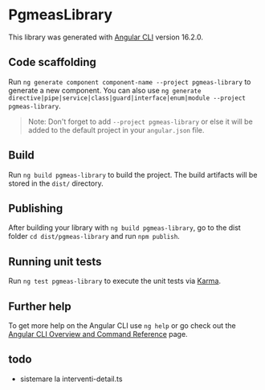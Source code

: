 # PgmeasLibrary

This library was generated with [Angular CLI](https://github.com/angular/angular-cli) version 16.2.0.

## Code scaffolding

Run `ng generate component component-name --project pgmeas-library` to generate a new component. You can also use `ng generate directive|pipe|service|class|guard|interface|enum|module --project pgmeas-library`.
> Note: Don't forget to add `--project pgmeas-library` or else it will be added to the default project in your `angular.json` file. 

## Build

Run `ng build pgmeas-library` to build the project. The build artifacts will be stored in the `dist/` directory.

## Publishing

After building your library with `ng build pgmeas-library`, go to the dist folder `cd dist/pgmeas-library` and run `npm publish`.

## Running unit tests

Run `ng test pgmeas-library` to execute the unit tests via [Karma](https://karma-runner.github.io).

## Further help

To get more help on the Angular CLI use `ng help` or go check out the [Angular CLI Overview and Command Reference](https://angular.io/cli) page.


## todo
- sistemare la interventi-detail.ts
